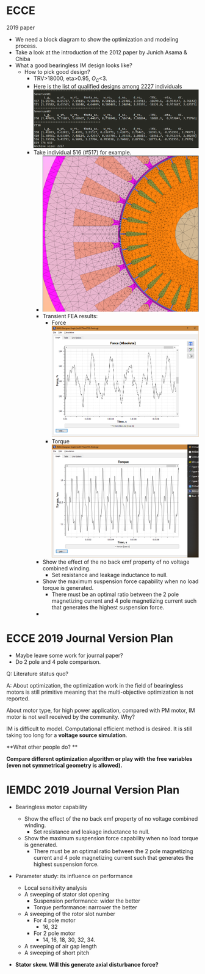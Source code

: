 # ECCE 

2019 paper

- We need a block diagram to show the optimization and modeling process.
- Take a look at the introduction of the 2012 paper by Junich Asama & Chiba
- What a good bearingless IM design looks like?
    - How to pick good design?
        - TRV>18000, eta>0.95, $O_C$<3.
        - Here is the list of qualified designs among 2227 individuals![1560356218867](assets/1560356218867.png)
        - Take individual 516 (#517) for example.
            - ![1560356491035](assets/1560356491035.png)
            - Transient FEA results: 
                - Force![1560356804462](assets/1560356804462.png)
                - Torque ![1560356814255](assets/1560356814255.png)
            - Show the effect of the no back emf property of no voltage combined winding.
                - Set resistance and leakage inductance to null.
            - Show the maximum suspension force capability when no load torque is generated.
                - There must be an optimal ratio between the 2 pole magnetizing current and 4 pole magnetizing current such that generates the highest suspension force.
            - 









# ECCE 2019 Journal Version Plan

- Maybe leave some work for journal paper?
- Do 2 pole and 4 pole comparison.



Q: Literature status quo?

A: About optimization, the optimization work in the field of bearingless motors is still primitive meaning that the multi-objective optimization is not reported.

About motor type, for high power application, compared with PM motor, IM motor is not well received by the community. Why?

IM is difficult to model. Computational efficient method is desired. It is still taking too long for a **voltage source simulation**.



**What other people do? **

**Compare different optimization algorithm or play with the free variables (even not symmetrical geometry is allowed).**









# IEMDC 2019 Journal Version Plan

- Bearingless motor capability
    - Show the effect of the no back emf property of no voltage combined winding.
        - Set resistance and leakage inductance to null.
    - Show the maximum suspension force capability when no load torque is generated.
        - There must be an optimal ratio between the 2 pole magnetizing current and 4 pole magnetizing current such that generates the highest suspension force.

- Parameter study: its influence on performance
    - Local sensitivity analysis
    - A sweeping of stator slot opening 
        - Suspension performance: wider the better
        - Torque performance: narrower the better
    - A sweeping of the rotor slot number
        - For 4 pole motor
            - 16, 32
        - For 2 pole motor
            - 14, 16, 18, 30, 32, 34.
    - A sweeping of air gap length
    - A sweeping of short pitch
- **Stator skew. Will this generate axial disturbance force?**

